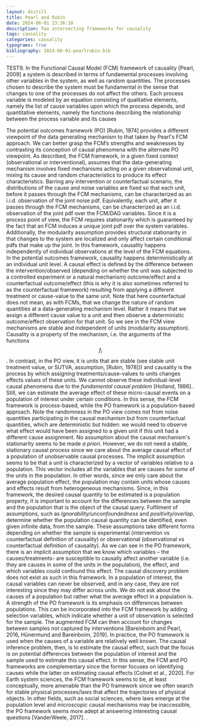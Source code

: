 ```yaml
---
layout: distill
title: Pearl and Rubin
date: 2024-06-01 23:36:10
description: Two intersecting frameworks for causality
tags: causality
categories: causality
typograms: true
bibliography: 2024-06-01-pearlrubin.bib
---
```


TEST9. In the Functional Causal Model (FCM) framework of causality  <d-cite key="pearl2009causality"></d-cite> [Pearl, 2009] a system is described in
terms of fundamental processes involving other variables in the system, as well as
random quantities. The processes chosen to describe the system must be fundamental in the sense that 
changes to one of the processes do not affect the others.
Each process variable is modeled by an equation consisting of qualitative elements,
namely the list of cause variables upon which the process depends, and quantitative elements, namely the functions describing the relationship between the
process variable and its causes

The potential outcomes framework (PO) <d-cite key="rubin1974estimating"></d-cite> [Rubin, 1974] provides a different viewpoint of the
data generating mechanism to that taken by Pearl's FCM approach.  We can better grasp the FCM’s strengths
and weaknesses by contrasting its conception of causal phenomena with the alternate
PO viewpoint. As described, the FCM framework, in a given fixed context (observational or
interventional), assumes that the data-generating mechanism involves fixed mechanisms
acting on a given observational unit, mixing its cause and random characteristics to
produce its effect characteristics. Barring any intervention or counterfactual scenario, the
distributions of the cause and noise variables are fixed so that each unit, before it passes
through the FCM mechanisms, can be characterized as an i.i.d. observation of the joint
noise pdf. Equivalently, each unit, after it passes through the FCM mechanisms, can
be characterized as an i.i.d. observation of the joint pdf over the FCM/DAG variables.
Since it is a process point of view, the FCM requires stationarity which is guaranteed by
the fact that an FCM induces a unique joint pdf over the system variables. Additionally,
the modularity assumption provides structural stationarity in that changes to the system
are localized and only affect certain conditional pdfs that make up the joint. In this
framework, causality happens independently of individual observations at the level of the
FCM equations. In the potential outcomes framework, causality happens deterministically
at an individual unit level. A causal effect is defined by the difference between the
intervention/observed (depending on whether the unit was subjected to a controlled
experiment or a natural mechanism) outcome/effect and a counterfactual outcome/effect
(this is why it is also sometimes referred to as the counterfactual framework) resulting
from applying a different treatment or cause-value to the same unit. Note that here
counterfactual does not mean, as with FCMs, that we change the nature of random
quantities at a data-generating mechanism level. Rather it means that we assign a different
cause value to a unit and then observe a deterministic outcome/effect observation for
that unit. So we see in the FCM view mechanisms are stable and independent of units (modularity assumption). Causality is a property of the mechanism, i.e. the arguments of the functions $$f_i$$.  In contrast, in the PO view, it is units that are stable (see stable unit treatment value, or SUTVA, assumption,<d-cite key="SUTVA"></d-cite> [Rubin, 1978])) and causality is the process by which assigning treatments/cause-values to units changes effects values of these units.   We cannot observe these individual-level causal phenomena due to the _fundamental causal problem_ <d-cite key="fundamentalCausalProblem"></d-cite> [Holland, 1986].. Still, we can estimate the average effect of these micro-causal events on a  population of interest  under certain conditions. In this sense, the FCM framework is process-based, while the PO framework is a population-based approach.  Note the randomness in the PO view comes not from noise quantities participating in the causal mechanism but from counterfactual quantities, which are deterministic but hidden: we would need to observe what effect would have been assigned to a given unit if this unit  had a different cause assignment.  No assumption about the causal mechanism's stationarity seems to be made _a priori_. However, we do not need a stable, stationary causal process since we care about the average causal effect of a population of unobservable causal processes. The implicit assumption seems to be that a unit is characterized by a vector of variables relative to a population. This vector includes all the variables that are causes for _some_ of the units in the population. In other words, since we only care about the average population effect, the population may contain units whose causes and effects result from heterogeneous mechanisms.  Since, in this framework, the desired causal quantity to be estimated is a population property, it is important to account for the differences between the sample and the population that is the object of the causal query. Fulfilment of assumptions, such as _Ignorability/unconfoundedness_ and _positivity/overlap_, determine whether the population causal quantity can be identified, even given infinite data, from the sample. These assumptions take different forms depending on whether the sample is experimental (intervention vs counterfactual definition of causality) or observational (observational vs counterfactual definition of causality). As we can see in the PO framework, there is an implicit assumption that we know which variables – the causes/treatments-  are susceptible  to causally affect another variable (i.e. they are causes in some of the units in the population), the effect, and which variables could confound this effect.  The causal discovery problem does not exist as such in this framework. In a population of interest, the causal variables can never be observed, and in any case, they are not interesting since they may differ across units. We do not ask about the causes of a population but rather what the average effect in a population is. A strength of the PO framework is its emphasis on differences between populations. This can be incorporated into the FCM framework by adding selection variables, which indicate whether a unit of observation is selected for the sample. The augmented FCM can then account for changes between samples not captured by interventions <d-cite key="BareinboimandPearl2016"></d-cite><d-cite key="HunermundandBareinboim2019"></d-cite> [Bareinboim and Pearl, 2016, Hünermund and Bareinboim, 2019]. In practice, the PO framework is used  when the causes of a variable are relatively well known. The causal inference problem, then, is to estimate the causal effect, such that the focus is on potential differences between the population of interest and the sample used to estimate this causal effect. In this sense, the FCM and PO frameworks are complementary since the former focuses on identifying causes while the latter on estimating causal effects  <d-cite key="Colnet"></d-cite> [Colnet et al., 2020]. For Earth system sciences, the FCM framework seems to be, at least conceptually, more amenable than the PO framework since we often search for stable physical processes/laws that affect the trajectories of physical objects. In other fields, such as social sciences, where laws emerge at the population level and microscopic causal mechanisms may be inaccessible, the PO framework seems more adept at answering interesting causal questions <d-cite key="PO4SS"></d-cite> [VanderWeele, 2017].
.
